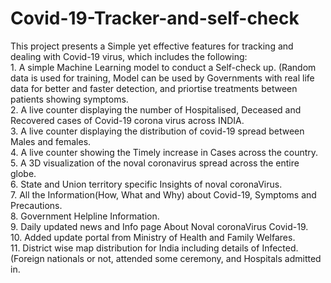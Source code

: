 # Covid-19-Tracker-and-self-check
This project presents a Simple yet effective features for tracking and dealing with Covid-19 virus, which includes the following:<br/>
             1. A simple Machine Learning model to conduct a Self-check up. (Random data is used for training, Model can be used by Governments with real life data for better and faster detection, and priortise treatments between patients showing symptoms. <br/>
             2. A live counter displaying the number of Hospitalised, Deceased and Recovered cases of Covid-19 corona                                  virus across INDIA.</br>
             3. A live counter displaying the distribution of covid-19 spread between Males and females.<br/>
             4. A live counter showing the Timely increase in Cases across the country.</br>
             5. A 3D visualization of the noval coronavirus spread across the entire globe.</br>
             6. State and Union territory specific Insights of noval coronaVirus.</br>
             7. All the Information(How, What and Why) about Covid-19, Symptoms and Precautions.</br>
             8. Government Helpline Information. <br/>
             9. Daily updated news and Info page About Noval coronaVirus Covid-19.</br>
             10. Added update portal from Ministry of Health and Family Welfares.<br/>
             11. District wise map distribution for India including details of Infected. (Foreign nationals or not, attended some ceremony, and Hospitals admitted in.
           

